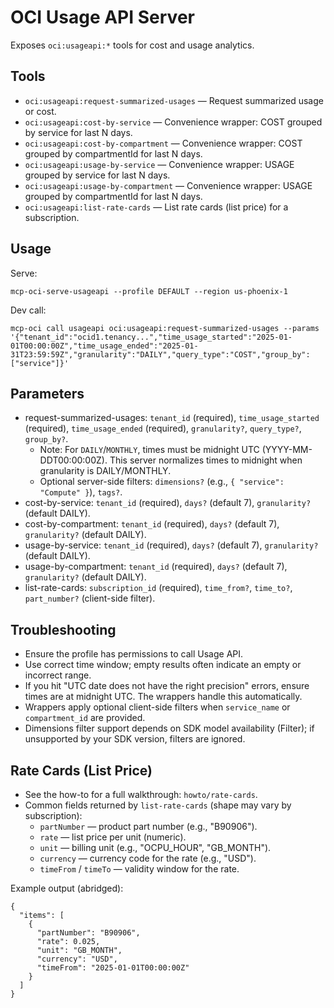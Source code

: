 # OCI Usage API Server

Exposes `oci:usageapi:*` tools for cost and usage analytics.

## Tools
- `oci:usageapi:request-summarized-usages` — Request summarized usage or cost.
- `oci:usageapi:cost-by-service` — Convenience wrapper: COST grouped by service for last N days.
- `oci:usageapi:cost-by-compartment` — Convenience wrapper: COST grouped by compartmentId for last N days.
- `oci:usageapi:usage-by-service` — Convenience wrapper: USAGE grouped by service for last N days.
- `oci:usageapi:usage-by-compartment` — Convenience wrapper: USAGE grouped by compartmentId for last N days.
- `oci:usageapi:list-rate-cards` — List rate cards (list price) for a subscription.

## Usage
Serve:
```
mcp-oci-serve-usageapi --profile DEFAULT --region us-phoenix-1
```
Dev call:
```
mcp-oci call usageapi oci:usageapi:request-summarized-usages --params '{"tenant_id":"ocid1.tenancy...","time_usage_started":"2025-01-01T00:00:00Z","time_usage_ended":"2025-01-31T23:59:59Z","granularity":"DAILY","query_type":"COST","group_by":["service"]}'
```

## Parameters
- request-summarized-usages: `tenant_id` (required), `time_usage_started` (required), `time_usage_ended` (required), `granularity?`, `query_type?`, `group_by?`.
  - Note: For `DAILY`/`MONTHLY`, times must be midnight UTC (YYYY-MM-DDT00:00:00Z). This server normalizes times to midnight when granularity is DAILY/MONTHLY.
  - Optional server-side filters: `dimensions?` (e.g., `{ "service": "Compute" }`), `tags?`.
- cost-by-service: `tenant_id` (required), `days?` (default 7), `granularity?` (default DAILY).
- cost-by-compartment: `tenant_id` (required), `days?` (default 7), `granularity?` (default DAILY).
- usage-by-service: `tenant_id` (required), `days?` (default 7), `granularity?` (default DAILY).
- usage-by-compartment: `tenant_id` (required), `days?` (default 7), `granularity?` (default DAILY).
 - list-rate-cards: `subscription_id` (required), `time_from?`, `time_to?`, `part_number?` (client-side filter).

## Troubleshooting
- Ensure the profile has permissions to call Usage API.
- Use correct time window; empty results often indicate an empty or incorrect range.
- If you hit "UTC date does not have the right precision" errors, ensure times are at midnight UTC. The wrappers handle this automatically.
- Wrappers apply optional client-side filters when `service_name` or `compartment_id` are provided.
- Dimensions filter support depends on SDK model availability (Filter); if unsupported by your SDK version, filters are ignored.

## Rate Cards (List Price)
- See the how-to for a full walkthrough: `howto/rate-cards`.
- Common fields returned by `list-rate-cards` (shape may vary by subscription):
  - `partNumber` — product part number (e.g., "B90906").
  - `rate` — list price per unit (numeric).
  - `unit` — billing unit (e.g., "OCPU_HOUR", "GB_MONTH").
  - `currency` — currency code for the rate (e.g., "USD").
  - `timeFrom` / `timeTo` — validity window for the rate.

Example output (abridged):
```
{
  "items": [
    {
      "partNumber": "B90906",
      "rate": 0.025,
      "unit": "GB_MONTH",
      "currency": "USD",
      "timeFrom": "2025-01-01T00:00:00Z"
    }
  ]
}
```
